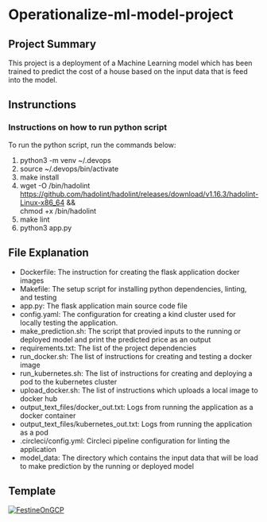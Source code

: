 # Operationalize-ml-model-project

## Project Summary

This project is a deployment of a Machine Learning model which has been trained to predict the cost of a house 
based on the input data that is feed into the model. 

## Instrunctions

### Instructions on how to run python script

To run the python script, run the commands below:
  1. python3 -m venv ~/.devops
  2. source ~/.devops/bin/activate
  3. make install
  4. wget -O /bin/hadolint https://github.com/hadolint/hadolint/releases/download/v1.16.3/hadolint-Linux-x86_64 &&\
        chmod +x /bin/hadolint
  5. make lint
  6. python3 app.py

## File Explanation
  - Dockerfile: The instruction for creating the flask application docker images
  - Makefile: The setup script for installing python dependencies, linting, and testing
  - app.py: The flask application main source code file
  - config.yaml: The configuration for creating a kind cluster used for locally testing the application.
  - make_prediction.sh: The script that provied inputs to the running or deployed model and print the predicted price as an output
  - requirements.txt: The list of the project dependencies
  - run_docker.sh: The list of instructions for creating and testing a docker image
  - run_kubernetes.sh: The list of instructions for creating and deploying a pod to the kubernetes cluster
  - upload_docker.sh: The list of instructions which uploads a local image to docker hub
  - output_text_files/docker_out.txt: Logs from running the application as a docker container
  - output_text_files/kubernetes_out.txt: Logs from running the application as a pod
  - .circleci/config.yml: Circleci pipeline configuration for linting the application
  - model_data: The directory which contains the input data that will be load to make prediction by the running or deployed model


## Template

[![FestineOnGCP](https://circleci.com/gh/FestineOnGCP/operationalize-ml-model-project.svg?style=svg)](https://app.circleci.com/pipelines/gh/FestineOnGCP/operationalize-ml-model-project/4/workflows/cd8296c1-76d4-445a-97f2-4fe619bfc0a3/jobs/4)
